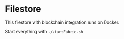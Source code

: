 # Filestore
This filestore with blockchain integration runs on Docker.

Start everything with `./startFabric.sh`